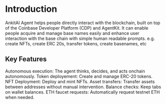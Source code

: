 # Introduction

AnkitAI Agent helps people directly interact with the blockchain, built on top of the Coinbase Developer Platform (CDP) and AgentKit. 
It can enable people acquire and manage base names easily and enhance user interaction with the base chain with simple human readable prompts. e.g. create NFTs, create ERC 20s, transfer tokens, create basenames, etc

## Key Features

Autonomous execution: The agent thinks, decides, and acts onchain autonomously.
Token deployement: Create and manage ERC-20 tokens.
NFT Deployment: Deploy and mint NFTs.
Asset transfers: Transfer assets between addresses without manual intervention.
Balance checks: Keep tabs on wallet balances.
ETH faucet requests: Automatically request testnet ETH when needed.
